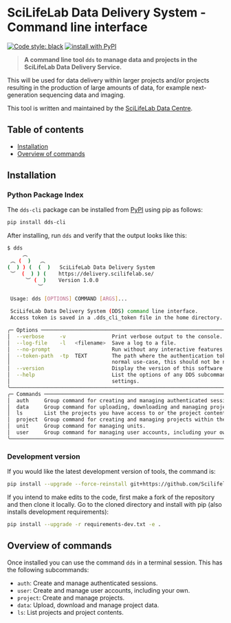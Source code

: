 # SciLifeLab Data Delivery System - Command line interface

[![Code style: black](https://img.shields.io/badge/code%20style-black-000000.svg)](https://github.com/psf/black)
[![install with PyPI](https://img.shields.io/badge/install%20with-PyPI-blue.svg)](https://pypi.org/project/dds-cli/)

> **A command line tool `dds` to manage data and projects in the SciLifeLab Data Delivery Service.**

This will be used for data delivery within larger projects and/or projects resulting in the production of large amounts of data, for example next-generation sequencing data and imaging.

This tool is written and maintained by the [SciLifeLab Data Centre](https://www.scilifelab.se/data).

## Table of contents

- [Installation](#installation)
- [Overview of commands](#overview-of-commands)

## Installation

### Python Package Index

The `dds-cli` package can be installed from [PyPI](https://pypi.python.org/pypi/dds_cli/) using pip as follows:

```bash
pip install dds-cli
```

After installing, run `dds` and verify that the output looks like this:

```bash
$ dds
     ︵
 ︵ (  )   ︵
(  ) ) (  (  )   SciLifeLab Data Delivery System
 ︶  (  ) ) (    https://delivery.scilifelab.se/
      ︶ (  )    Version 1.0.0
          ︶

 Usage: dds [OPTIONS] COMMAND [ARGS]...

 SciLifeLab Data Delivery System (DDS) command line interface.
 Access token is saved in a .dds_cli_token file in the home directory.

╭─ Options ────────────────────────────────────────────────────────────────────────────────────────╮
│  --verbose     -v               Print verbose output to the console.                             │
│  --log-file    -l   <filename>  Save a log to a file.                                            │
│  --no-prompt                    Run without any interactive features.                            │
│  --token-path  -tp  TEXT        The path where the authentication token will be stored. For a    │
│                                 normal use-case, this should not be needed.                      │
│  --version                      Display the version of this software.                            │
│  --help                         List the options of any DDS subcommand and its default           │
│                                 settings.                                                        │
╰──────────────────────────────────────────────────────────────────────────────────────────────────╯
╭─ Commands ───────────────────────────────────────────────────────────────────────────────────────╮
│  auth     Group command for creating and managing authenticated sessions.                        │
│  data     Group command for uploading, downloading and managing project data.                    │
│  ls       List the projects you have access to or the project contents.                          │
│  project  Group command for creating and managing projects within the DDS.                       │
│  unit     Group command for managing units.                                                      │
│  user     Group command for managing user accounts, including your own.                          │
╰──────────────────────────────────────────────────────────────────────────────────────────────────╯
```

### Development version

If you would like the latest development version of tools, the command is:

```bash
pip install --upgrade --force-reinstall git+https://github.com/ScilifelabDataCentre/dds_cli.git@dev
```

If you intend to make edits to the code, first make a fork of the repository and then clone it locally.
Go to the cloned directory and install with pip (also installs development requirements):

```bash
pip install --upgrade -r requirements-dev.txt -e .
```

## Overview of commands

Once installed you can use the command `dds` in a terminal session. This has the following subcommands:

- `auth`: Create and manage authenticated sessions.
- `user`: Create and manage user accounts, including your own.
- `project`: Create and manage projects.
- `data`: Upload, download and manage project data.
- `ls`: List projects and project contents.
